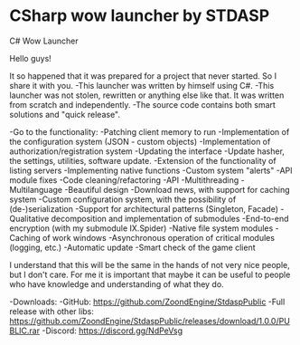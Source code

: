 # CSharp wow launcher by STDASP
C# Wow Launcher

Hello guys!

It so happened that it was prepared for a project that never started. So I share it with you.
-This launcher was written by himself using C#.
-This launcher was not stolen, rewritten or anything else like that. It was written from scratch and independently.
-The source code contains both smart solutions and "quick release".

-Go to the functionality:
-Patching client memory to run
-Implementation of the configuration system (JSON - custom objects)
-Implementation of authorization/registration system
-Updating the interface
-Update hasher, the settings, utilities, software update.
-Extension of the functionality of listing servers
-Implementing native functions
-Custom system "alerts"
-API module fixes
-Code cleaning/refactoring
-API
-Multithreading
-Multilanguage
-Beautiful design
-Download news, with support for caching system
-Custom configuration system, with the possibility of (de-)serialization
-Support for architectural patterns (Singleton, Facade)
-Qualitative decomposition and implementation of submodules
-End-to-end encryption (with my submodule IX.Spider)
-Native file system modules
-Caching of work windows
-Asynchronous operation of critical modules (logging, etc.)
-Automatic update
-Smart check of the game client




I understand that this will be the same in the hands of not very nice people, but I don't care.
For me it is important that maybe it can be useful to people who have knowledge and understanding of what they do.

-Downloads:
-GitHub: https://github.com/ZoondEngine/StdaspPublic
-Full release with other libs: https://github.com/ZoondEngine/StdaspPublic/releases/download/1.0.0/PUBLIC.rar
-Discord: https://discord.gg/NdPeVsg
